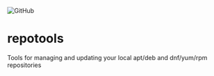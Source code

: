 ![GitHub](https://img.shields.io/github/license/bowmanjc/repotools)

# repotools
Tools for managing and updating your local apt/deb and dnf/yum/rpm repositories
